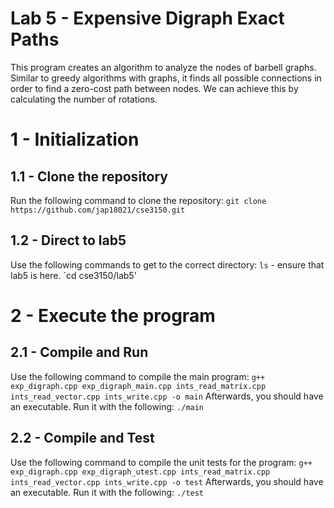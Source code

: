 # Lab 5 - Expensive Digraph Exact Paths
This program creates an algorithm to analyze the nodes of barbell graphs. Similar to greedy algorithms with graphs, it finds all possible connections in order to find a zero-cost path between nodes. We can achieve this by calculating the number of rotations.
# 1 - Initialization
## 1.1 - Clone the repository
Run the following command to clone the repository:
`git clone https://github.com/jap18021/cse3150.git`
## 1.2 - Direct to lab5
Use the following commands to get to the correct directory:
`ls` - ensure that lab5 is here.
`cd cse3150/lab5'
# 2 - Execute the program
## 2.1 - Compile and Run
Use the following command to compile the main program:
`g++ exp_digraph.cpp exp_digraph_main.cpp ints_read_matrix.cpp ints_read_vector.cpp ints_write.cpp -o main`
Afterwards, you should have an executable. Run it with the following:
`./main`
## 2.2 - Compile and Test
Use the following command to compile the unit tests for the program:
`g++ exp_digraph.cpp exp_digraph_utest.cpp ints_read_matrix.cpp ints_read_vector.cpp ints_write.cpp -o test`
Afterwards, you should have an executable. Run it with the following:
`./test`
